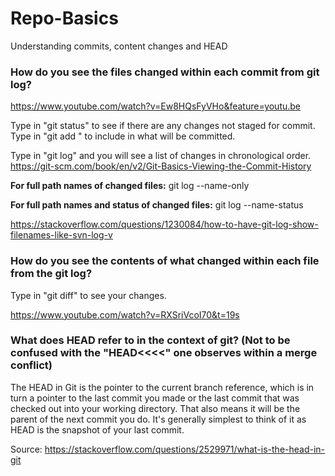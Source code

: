 # Repo-Basics
Understanding commits, content changes and HEAD

### How do you see the files changed within each commit from git log?
https://www.youtube.com/watch?v=Ew8HQsFyVHo&feature=youtu.be

Type in "git status" to see if there are any changes not staged for commit.
Type in "git add <file>"  to include in what will be committed.

Type in "git log" and you will see a list of changes in chronological order.
https://git-scm.com/book/en/v2/Git-Basics-Viewing-the-Commit-History

**For full path names of changed files:**
git log --name-only

**For full path names and status of changed files:**
git log --name-status

https://stackoverflow.com/questions/1230084/how-to-have-git-log-show-filenames-like-svn-log-v

### How do you see the contents of what changed within each file from the git log?
Type in "git diff" to see your changes.

https://www.youtube.com/watch?v=RXSriVcoI70&t=19s


### What does HEAD refer to in the context of git? (Not to be confused with the "HEAD<<<<" one observes within a merge conflict)

The HEAD in Git is the pointer to the current branch reference, which is in turn a pointer to the last commit you made or the last commit that was checked out into your working directory. That also means it will be the parent of the next commit you do. It's generally simplest to think of it as HEAD is the snapshot of your last commit.

Source: https://stackoverflow.com/questions/2529971/what-is-the-head-in-git
